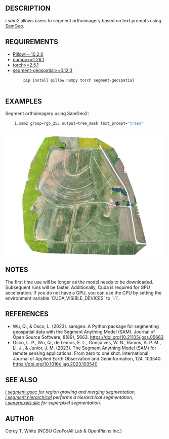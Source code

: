 ## DESCRIPTION

*i.sam2* allows users to segment orthoimagery based on text prompts
using [SamGeo](https://samgeo.gishub.org/).

## REQUIREMENTS

- [Pillow\>=10.2.0](https://pillow.readthedocs.io/en/stable/)
- [numpy\>=1.26.1](https://numpy.org/)
- [torch\>=2.5.1](https://pytorch.org/)
- [segment-geospatial\>=0.12.3](https://samgeo.gishub.org/)

```sh
        pip install pillow numpy torch segment-geospatial
    
```

## EXAMPLES

Segment orthoimagery using SamGeo2:

```sh
    i.sam2 group=rgb_255 output=tree_mask text_prompt="trees"
    
```

![image-alt](./i_sam2_trees.jpg)

## NOTES

The first time use will be longer as the model needs to be downloaded.
Subsequent runs will be faster. Additionally, Cuda is required for GPU
acceleration. If you do not have a GPU, you can use the CPU by setting
the environment variable \`CUDA\_VISIBLE\_DEVICES\` to \`-1\`.

## REFERENCES

- Wu, Q., & Osco, L. (2023). samgeo: A Python package for segmenting
    geospatial data with the Segment Anything Model (SAM). Journal of
    Open Source Software, 8(89), 5663.
    <https://doi.org/10.21105/joss.05663>
- Osco, L. P., Wu, Q., de Lemos, E. L., Gonçalves, W. N., Ramos, A. P.
    M., Li, J., & Junior, J. M. (2023). The Segment Anything Model (SAM)
    for remote sensing applications: From zero to one shot.
    International Journal of Applied Earth Observation and
    Geoinformation, 124, 103540.
    <https://doi.org/10.1016/j.jag.2023.103540>

## SEE ALSO

*[i.segment.gsoc](i.segment.gsoc.md) for region growing and merging
segmentation, [i.segment.hierarchical](i.segment.hierarchical) performs
a hierarchical segmentation, [i.superpixels.slic](i.superpixels.slic)
for superpixel segmentation.*

## AUTHOR

Corey T. White (NCSU GeoForAll Lab & OpenPlains Inc.)
